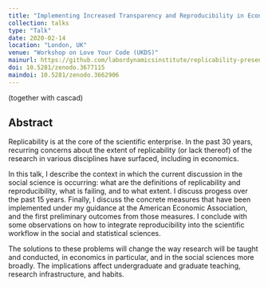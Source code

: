 ```yaml
---
title: "Implementing Increased Transparency and Reproducibility in Economics"
collection: talks
type: "Talk"
date: 2020-02-14
location: "London, UK"
venue: "Workshop on Love Your Code (UKDS)"
mainurl: https://github.com/labordynamicsinstitute/replicability-presentation-2020
doi: 10.5281/zenodo.3677115
maindoi: 10.5281/zenodo.3662906
---
```


(together with cascad)

## Abstract

Replicability is at the core of the scientific enterprise. In the past 30 years,
recurring concerns about the extent of replicability  (or lack thereof) of the research in various disciplines have surfaced, including in economics.

In this talk, I describe the context in which the current discussion in the
social science is occurring: what are the definitions of replicability and
reproducibility, what is failing, and to what extent. I discuss progess over the past 15 years. 
Finally, I discuss the concrete measures that have been implemented under 
my guidance at the American  Economic Association, and the first preliminary outcomes 
from those measures. I conclude with some observations on how to integrate reproducibility
into the scientific workflow in the social and statistical sciences.


The solutions to these problems will change the way research will be taught
and conducted, in economics in particular, and in the social sciences more
broadly. The implications affect undergraduate and graduate teaching, research
infrastructure, and habits.
